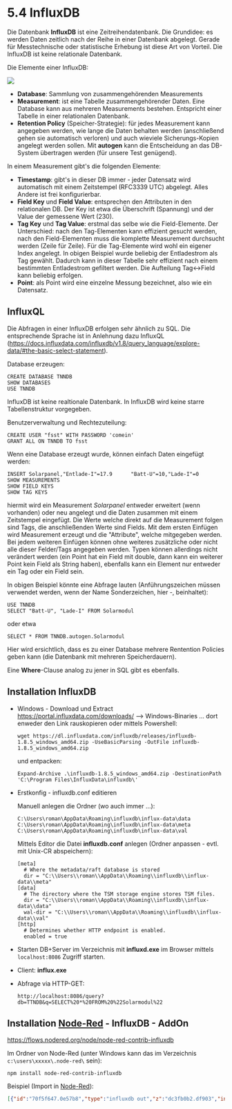 # 5.4 InfluxDB

Die Datenbank **InfluxDB** ist eine Zeitreihendatenbank. Die Grundidee: es werden Daten zeitlich nach der Reihe in einer Datenbank abgelegt. Gerade für Messtechnische oder statistische Erhebung ist diese Art von Vorteil. Die InfluxDB ist keine relationale Datenbank.

Die Elemente einer InfluxDB:

![](C:\daten\Skripten\Informatik\DB\bilder\InfluxDB.png)

- **Database**: Sammlung von zusammengehörenden Measurements
- **Measurement**: ist eine Tabelle zusammengehörender Daten. Eine Database kann aus mehreren Measurements bestehen. Entspricht einer Tabelle in einer relationalen Datenbank.
- **Retention Policy** (Speicher-Strategie): für jedes Measurement kann angegeben werden, wie lange die Daten behalten werden (anschließend gehen sie automatisch verloren) und auch wieviele Sicherungs-Kopien angelegt werden sollen. Mit **autogen** kann die Entscheidung an das DB-System übertragen werden (für unsere Test genügend).

In einem Measurement gibt's die folgenden Elemente:

- **Timestamp**: gibt's in dieser DB immer - jeder Datensatz wird automatisch mit einem Zeitstempel (RFC3339 UTC) abgelegt. Alles Andere ist frei konfigurierbar.
- **Field Key** und **Field Value**: entsprechen den Attributen in den relationalen DB. Der Key ist etwa die Überschrift (Spannung) und der Value der gemessene Wert (230).
- **Tag Key** und **Tag Value**: erstmal das selbe wie die Field-Elemente. Der Unterschied: nach den Tag-Elementen kann effizient gesucht werden, nach den Field-Elementen muss die komplette Measurement durchsucht werden (Zeile für Zeile). Für die Tag-Elemente wird wohl ein eigener Index angelegt.
  In obigen Beispiel wurde beliebig der Entladestrom als Tag gewählt. Dadurch kann in dieser Tabelle sehr effizient nach einem bestimmten Entladestrom gefiltert werden. Die Aufteilung Tag<->Field kann beliebig erfolgen.
- **Point**: als Point wird eine einzelne Messung bezeichnet, also wie ein Datensatz.

## InfluxQL

Die Abfragen in einer InfluxDB erfolgen sehr ähnlich zu SQL. Die entsprechende Sprache ist in Anlehnung dazu InfluxQL (https://docs.influxdata.com/influxdb/v1.8/query_language/explore-data/#the-basic-select-statement).

Database erzeugen:

```
CREATE DATABASE TNNDB
SHOW DATABASES
USE TNNDB
```

InfluxDB ist keine realtionale Datenbank. In InfluxDB wird keine starre Tabellenstruktur vorgegeben.

Benutzerverwaltung und Rechtezuteilung:

```
CREATE USER "fsst" WITH PASSWORD 'comein'
GRANT ALL ON TNNDB TO fsst
```

Wenn eine Database erzeugt wurde, können einfach Daten eingefügt werden:

```
INSERT Solarpanel,"Entlade-I"=17.9      "Batt-U"=10,"Lade-I"=0
SHOW MEASUREMENTS
SHOW FIELD KEYS
SHOW TAG KEYS
```

hiermit wird ein Measurement *Solarpanel* entweder erweitert (wenn vorhanden) oder neu angelegt und die Daten zusammen mit einem Zeitstempel eingefügt. Die Werte welche direkt auf die Measurement folgen sind Tags, die anschließenden Werte sind Fields. Mit dem ersten Einfügen wird Measurement erzeugt und die "Attribute", welche mitgegeben werden. Bei jedem weiteren Einfügen können ohne weiteres zusätzliche oder nicht alle dieser Felder/Tags angegeben werden. Typen können allerdings nicht verändert werden (ein Point hat ein Field mit double, dann kann ein weiterer Point kein Field als String haben), ebenfalls kann ein Element nur entweder ein Tag oder ein Field sein.

In obigen Beispiel könnte eine Abfrage lauten (Anführungszeichen müssen verwendet werden, wenn der Name Sonderzeichen, hier -, beinhaltet):

```
USE TNNDB
SELECT "Batt-U", "Lade-I" FROM Solarmodul
```

oder etwa

```
SELECT * FROM TNNDB.autogen.Solarmodul
```

Hier wird ersichtlich, dass es zu einer Database mehrere Rentention Policies geben kann (die Datenbank mit mehreren Speicherdauern).

Eine **Where**-Clause analog zu jener in SQL gibt es ebenfalls.

## Installation InfluxDB

- Windows - Download und Extract
  https://portal.influxdata.com/downloads/  --> Windows-Binaries ... dort enweder den Link rauskopieren oder mittels Powershell:
  
  ```
  wget https://dl.influxdata.com/influxdb/releases/influxdb-1.8.5_windows_amd64.zip -UseBasicParsing -OutFile influxdb-1.8.5_windows_amd64.zip
  ```
  
  und entpacken:
  
  ```
  Expand-Archive .\influxdb-1.8.5_windows_amd64.zip -DestinationPath 'C:\Program Files\InfluxData\influxdb\'
  ```

- Erstkonfig - influxdb.conf editieren
  
  Manuell anlegen die Ordner (wo auch immer ...):
  
  ```
  C:\Users\roman\AppData\Roaming\influxdb\influx-data\data
  C:\Users\roman\AppData\Roaming\influxdb\influx-data\meta
  C:\Users\roman\AppData\Roaming\influxdb\influx-data\val
  ```
  
  Mittels Editor die Datei **influxdb.conf** anlegen (Ordner anpassen - evtl. mit Unix-CR abspeichern):
  
  ```
  [meta]
    # Where the metadata/raft database is stored
    dir = "C:\\Users\\roman\\AppData\\Roaming\\influxdb\\influx-data\\meta"
  [data]
    # The directory where the TSM storage engine stores TSM files.
    dir = "C:\\Users\\roman\\AppData\\Roaming\\influxdb\\influx-data\\data"
    wal-dir = "C:\\Users\\roman\\AppData\\Roaming\\influxdb\\influx-data\\val"
  [http]
    # Determines whether HTTP endpoint is enabled.
    enabled = true
  ```

- Starten DB+Server im Verzeichnis mit **influxd.exe** im Browser mittels `localhost:8086` Zugriff starten.

- Client: **influx.exe**

- Abfrage via HTTP-GET:
  
  ```
  http://localhost:8086/query?db=TTNDB&q=SELECT%20*%20FROM%20%22Solarmodul%22
  ```

## Installation [Node-Red](software-entwicklung/IoT/Node-RED.md) - InfluxDB - AddOn

https://flows.nodered.org/node/node-red-contrib-influxdb

Im Ordner von Node-Red (unter Windows kann das im Verzeichnis `c:\users\xxxxx\.node-red\` sein):

```
npm install node-red-contrib-influxdb
```

Beispiel (Import in [Node-Red](software-entwicklung/IoT/Node-RED.md)):

```json
[{"id":"70f5f647.0e57b8","type":"influxdb out","z":"dc3fb0b2.df903","influxdb":"e1dc092f.e02b78","name":"espmeasure","measurement":"espmeasure","precision":"","retentionPolicy":"","database":"espmeasure","precisionV18FluxV20":"ms","retentionPolicyV18Flux":"","org":"lesson","bucket":"measure","x":590,"y":340,"wires":[]},{"id":"62110329.7106cc","type":"function","z":"dc3fb0b2.df903","name":"Fields","func":"msg.payload = [{   // InfluxDB-Values\n    H: 52,\n    T: 20.2,\n    P: 1.2\n},{                // InfluxDB-Tags\n    loc: \"Schlafzimmer\",\n    type: \"bmp182\"\n}]\nreturn msg;","outputs":1,"noerr":0,"initialize":"","finalize":"","x":410,"y":340,"wires":["70f5f647.0e57b8","3de19d84.119862"](%2270f5f647.0e57b8%22,%223de19d84.119862%22)},{"id":"cefed6e.230e7a8","type":"inject","z":"dc3fb0b2.df903","name":"","repeat":"","crontab":"","once":false,"topic":"","payload":"","payloadType":"date","x":240,"y":440,"wires":["62110329.7106cc","fc9df475.a4aa58"](%2262110329.7106cc%22,%22fc9df475.a4aa58%22)},{"id":"3de19d84.119862","type":"debug","z":"dc3fb0b2.df903","name":"","active":true,"tosidebar":true,"console":false,"tostatus":false,"complete":"payload","targetType":"msg","statusVal":"","statusType":"auto","x":610,"y":400,"wires":[]},{"id":"fc9df475.a4aa58","type":"influxdb in","z":"dc3fb0b2.df903","influxdb":"e1dc092f.e02b78","name":"in","query":"SELECT * FROM espmeasure","rawOutput":true,"precision":"","retentionPolicy":"","org":"lesson","x":430,"y":500,"wires":["fdc2b192.0c4668"](%22fdc2b192.0c4668%22)},{"id":"fdc2b192.0c4668","type":"function","z":"dc3fb0b2.df903","name":"result","func":"//msg.payload = \"Hallo Welt\"; //Math.random()*10;\nreturn msg.payload.results[0].series[0];","outputs":1,"noerr":0,"initialize":"","finalize":"","x":590,"y":500,"wires":["c2da08e2.60e1d8"](%22c2da08e2.60e1d8%22)},{"id":"c2da08e2.60e1d8","type":"debug","z":"dc3fb0b2.df903","name":"","active":true,"tosidebar":true,"console":false,"tostatus":false,"complete":"true","targetType":"full","statusVal":"","statusType":"auto","x":730,"y":500,"wires":[]},{"id":"3f54c86c.0dc56","type":"comment","z":"dc3fb0b2.df903","name":"InfluxDB Point Schreiben","info":"Schreiben in die InfluxDB\n- Die Datenbank muss laufen (auf localhost)\n- geschrieben wird immer der gleiche Point\n- Tags und Fields können in der Funktion ersehen werden","x":470,"y":280,"wires":[]},{"id":"bddd4082.2671b","type":"comment","z":"dc3fb0b2.df903","name":"InfluxDB Measurement Lesen","info":"Lesen aus der InfluxDB\n- die Datenbank muss laufen (localhost)\n- gelesen werden die Rohen Daten","x":660,"y":560,"wires":[]},{"id":"e1dc092f.e02b78","type":"influxdb","z":"","hostname":"localhost","port":"8086","protocol":"http","database":"ttndb","name":"Einf","usetls":false,"tls":"10d548aa.fc0ed7","influxdbVersion":"1.x","url":"http://localhost:8086","rejectUnauthorized":false},{"id":"10d548aa.fc0ed7","type":"tls-config","name":"","cert":"","key":"","ca":"","certname":"","keyname":"","caname":"","servername":"","verifyservercert":false}]
```
